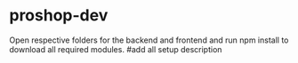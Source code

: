 # proshop-dev
Open respective folders for the backend and frontend and run npm install to download all required modules.
#add all setup description
